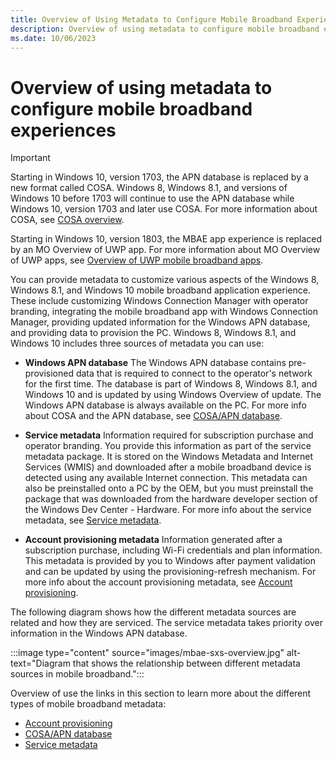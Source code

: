 ```yaml
---
title: Overview of Using Metadata to Configure Mobile Broadband Experiences
description: Overview of using metadata to configure mobile broadband experiences
ms.date: 10/06/2023
---
```


# Overview of using metadata to configure mobile broadband experiences

> [!IMPORTANT]
> Starting in Windows 10, version 1703, the APN database is replaced by a new format called COSA. Windows 8, Windows 8.1, and versions of Windows 10 before 1703 will continue to use the APN database while Windows 10, version 1703 and later use COSA. For more information about COSA, see [COSA overview](cosa-overview.md).
>
> Starting in Windows 10, version 1803, the MBAE app experience is replaced by an MO Overview of UWP app. For more information about MO Overview of UWP apps, see [Overview of UWP mobile broadband apps](uwp-mobile-broadband-apps.md).

You can provide metadata to customize various aspects of the Windows 8, Windows 8.1, and Windows 10 mobile broadband application experience. These include customizing Windows Connection Manager with operator branding, integrating the mobile broadband app with Windows Connection Manager, providing updated information for the Windows APN database, and providing data to provision the PC. Windows 8, Windows 8.1, and Windows 10 includes three sources of metadata you can use:

- **Windows APN database** The Windows APN database contains pre-provisioned data that is required to connect to the operator's network for the first time. The database is part of Windows 8, Windows 8.1, and Windows 10 and is updated by using Windows Overview of update. The Windows APN database is always available on the PC. For more info about COSA and the APN database, see [COSA/APN database](cosa-apn-database.md).

- **Service metadata** Information required for subscription purchase and operator branding. You provide this information as part of the service metadata package. It is stored on the Windows Metadata and Internet Services (WMIS) and downloaded after a mobile broadband device is detected using any available Internet connection. This metadata can also be preinstalled onto a PC by the OEM, but you must preinstall the package that was downloaded from the hardware developer section of the Windows Dev Center - Hardware. For more info about the service metadata, see [Service metadata](service-metadata.md).

- **Account provisioning metadata** Information generated after a subscription purchase, including Wi-Fi credentials and plan information. This metadata is provided by you to Windows after payment validation and can be updated by using the provisioning-refresh mechanism. For more info about the account provisioning metadata, see [Account provisioning](account-provisioning.md).

The following diagram shows how the different metadata sources are related and how they are serviced. The service metadata takes priority over information in the Windows APN database.

:::image type="content" source="images/mbae-sxs-overview.jpg" alt-text="Diagram that shows the relationship between different metadata sources in mobile broadband.":::

Overview of use the links in this section to learn more about the different types of mobile broadband metadata:

- [Account provisioning](account-provisioning.md)
- [COSA/APN database](cosa-apn-database.md)
- [Service metadata](service-metadata.md)
